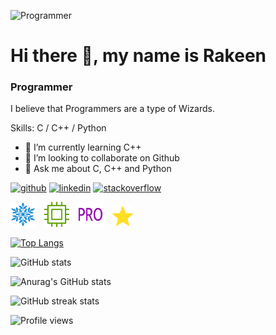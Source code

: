 ![Programmer](https://media.licdn.com/dms/image/D4E16AQG05L_st6P-kg/profile-displaybackgroundimage-shrink_350_1400/0/1679040091955?e=1687996800&v=beta&t=AKlPnK_TOUaiarGnLWbzOIZUsJ-XFCpAJvoLjiL7xZE)

# Hi there 👋, my name is Rakeen
### Programmer


I believe that Programmers are a type of Wizards.

Skills: C / C++ / Python

- 🌱 I’m currently learning C++ 
- 👯 I’m looking to collaborate on Github 
- 💬 Ask me about C, C++ and Python 


[<img src='https://cdn.jsdelivr.net/npm/simple-icons@3.0.1/icons/github.svg' alt='github' height='40'>](https://github.com/Developer-Rakeen)  [<img src='https://cdn.jsdelivr.net/npm/simple-icons@3.0.1/icons/linkedin.svg' alt='linkedin' height='40'>](https://www.linkedin.com/in/https://www.linkedin.com/in/mushfiq-rakeen-02535726a//)  [<img src='https://cdn.jsdelivr.net/npm/simple-icons@3.0.1/icons/stackoverflow.svg' alt='stackoverflow' height='40'>](https://stackoverflow.com/users/https://stackoverflow.com/users/16128995/dragon)  

<a href='https://archiveprogram.github.com/'><img src='https://raw.githubusercontent.com/acervenky/animated-github-badges/master/assets/acbadge.gif' width='40' height='40'></a> <a href='https://docs.github.com/en/developers'><img src='https://raw.githubusercontent.com/acervenky/animated-github-badges/master/assets/devbadge.gif' width='40' height='40'></a> <a href='https://github.com/pricing'><img src='https://raw.githubusercontent.com/acervenky/animated-github-badges/master/assets/pro.gif' width='40' height='40'></a> <a href='https://stars.github.com/'><img src='https://raw.githubusercontent.com/acervenky/animated-github-badges/master/assets/starbadge.gif' width='35' height='35'></a> 

[![Top Langs](https://github-readme-stats.vercel.app/api/top-langs/?username=Developer-Rakeen)](https://github.com/anuraghazra/github-readme-stats)

![GitHub stats](https://github-readme-stats.vercel.app/api?username=Developer-Rakeen&show_icons=true)  

![Anurag's GitHub stats](https://github-readme-stats.vercel.app/api?username=Developer-Rakeen&show_icons=true&theme=transparent)

![GitHub streak stats](https://streak-stats.demolab.com/?user=Developer-Rakeen)  

![Profile views](https://gpvc.arturio.dev/Developer-Rakeen)  
